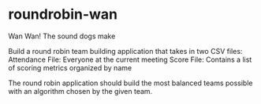# roundrobin-wan
Wan Wan!
The sound dogs make



Build a round robin team building application that takes in two CSV files:
  Attendance File: Everyone at the current meeting
  Score File: Contains a list of scoring metrics organized by name
  
The round robin application should build the most balanced teams possible with an algorithm chosen by the given team.
